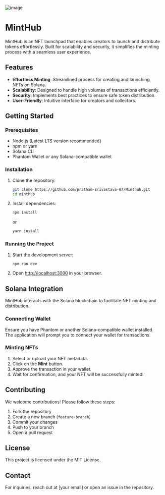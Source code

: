 ![image](https://github.com/user-attachments/assets/129d8731-7f7c-4314-bac3-e1d6d906281a)


# MintHub

MintHub is an NFT launchpad that enables creators to launch and distribute tokens effortlessly. Built for scalability and security, it simplifies the minting process with a seamless user experience.

## Features
- **Effortless Minting**: Streamlined process for creating and launching NFTs on Solana.
- **Scalability**: Designed to handle high volumes of transactions efficiently.
- **Security**: Implements best practices to ensure safe token distribution.
- **User-Friendly**: Intuitive interface for creators and collectors.

## Getting Started

### Prerequisites
- Node.js (Latest LTS version recommended)
- npm or yarn
- Solana CLI
- Phantom Wallet or any Solana-compatible wallet

### Installation
1. Clone the repository:
   ```sh
   git clone https://github.com/pratham-srivastava-07/Minthub.git
   cd minthub
   ```
2. Install dependencies:
   ```sh
   npm install
   ```
   or
   ```sh
   yarn install
   ```

### Running the Project
1. Start the development server:
   ```sh
   npm run dev
   ```
2. Open [http://localhost:3000](http://localhost:3000) in your browser.

## Solana Integration
MintHub interacts with the Solana blockchain to facilitate NFT minting and distribution.

### Connecting Wallet
Ensure you have Phantom or another Solana-compatible wallet installed. The application will prompt you to connect your wallet for transactions.

### Minting NFTs
1. Select or upload your NFT metadata.
2. Click on the **Mint** button.
3. Approve the transaction in your wallet.
4. Wait for confirmation, and your NFT will be successfully minted!

## Contributing
We welcome contributions! Please follow these steps:
1. Fork the repository
2. Create a new branch (`feature-branch`)
3. Commit your changes
4. Push to your branch
5. Open a pull request

## License
This project is licensed under the MIT License.

## Contact
For inquiries, reach out at [your email] or open an issue in the repository.

